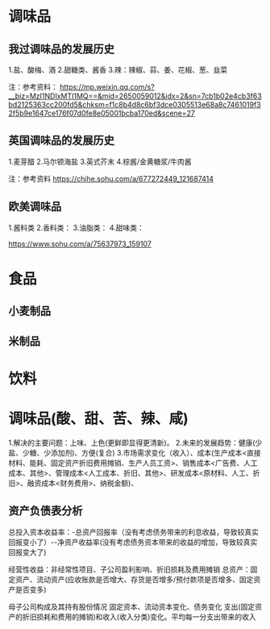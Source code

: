 # 调味品
## 我过调味品的发展历史
1.盐、酸梅、酒
2.甜糖类、酱香
3.辣：辣椒、蒜、姜、花椒、葱、韭菜

注：参考资料：
https://mp.weixin.qq.com/s?__biz=MzI1NDIxMTI1MQ==&mid=2650059012&idx=2&sn=7cb1b02e4cb3f63bd2125363cc200fd5&chksm=f1c8b4d8c6bf3dce0305513e68a8c7461019f32f5b9e1647ce176f07d0fe8e05001bcba170ed&scene=27

## 英国调味品的发展历史
1.麦芽醋
2.马尔顿海盐
3.英式芥末
4.棕酱/金黄糖浆/牛肉酱

注：参考资料
https://chihe.sohu.com/a/677272449_121687414

## 欧美调味品
1.酱料类
2.香料类：
3.油脂类：
4.甜味类：

https://www.sohu.com/a/75637973_159107

# 食品
## 小麦制品

## 米制品

# 饮料
# 调味品(酸、甜、苦、辣、咸)
1.解决的主要问题：上味、上色(更鲜即显得更清新)。
2.未来的发展趋势：健康(少盐、少糖、少添加剂)、方便(复合)
3.市场需求变化（收入）、成本(生产成本<直接材料、能耗、固定资产折旧费用摊销、生产人员工资>、销售成本<广告费、人工成本、其他>、管理成本<人工成本、折旧、其他>、研发成本<原材料、人工、折旧>、融资成本<财务费用>、纳税金额)、

## 资产负债表分析
  总投入资本收益率：-总资产回报率（没有考虑债务带来的利息收益，导致较真实回报变小了）--净资产收益率(没有考虑债务资本带来的收益的增加，导致较真实回报变大了)

  经营性收益：非经常性项目、子公司盈利影响、折旧损耗及费用摊销
  总资产：固定资产、流动资产(应收账款是否增大、存货是否增多/预付款项是否增多、固定资产是否变多)

  母子公司构成及其持有股份情况
  固定资本、流动资本变化、债务变化
  支出(固定资产的折旧损耗和费用的摊销)和收入(收入分类)变化。平均每一分支出带来的收入

  

